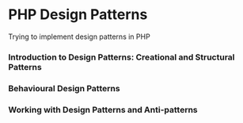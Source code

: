 # PHP Design Patterns
Trying to implement design patterns in PHP

### Introduction to Design Patterns: Creational and Structural Patterns

### Behavioural Design Patterns

### Working with Design Patterns and Anti-patterns 